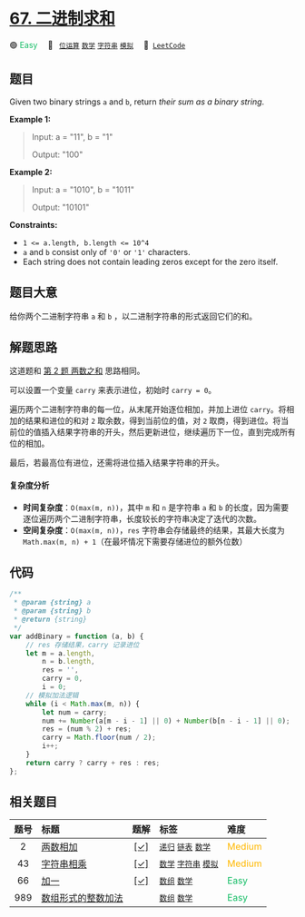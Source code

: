 # [67. 二进制求和](https://leetcode.com/problems/add-binary)

🟢 <font color=#15bd66>Easy</font>&emsp; 🔖&ensp; [`位运算`](/tag/bit-manipulation.md) [`数学`](/tag/math.md) [`字符串`](/tag/string.md) [`模拟`](/tag/simulation.md)&emsp; 🔗&ensp;[`LeetCode`](https://leetcode.com/problems/add-binary)

## 题目

Given two binary strings `a` and `b`, return _their sum as a binary string_.

**Example 1:**

> Input: a = "11", b = "1"
>
> Output: "100"

**Example 2:**

> Input: a = "1010", b = "1011"
>
> Output: "10101"

**Constraints:**

- `1 <= a.length, b.length <= 10^4`
- `a` and `b` consist only of `'0'` or `'1'` characters.
- Each string does not contain leading zeros except for the zero itself.

## 题目大意

给你两个二进制字符串 `a` 和 `b` ，以二进制字符串的形式返回它们的和。

## 解题思路

这道题和 [第 2 题 两数之和](./0002.md) 思路相同。

可以设置一个变量 `carry` 来表示进位，初始时 `carry = 0`。

遍历两个二进制字符串的每一位，从末尾开始逐位相加，并加上进位 `carry`。将相加的结果和进位的和对 `2` 取余数，得到当前位的值，对 `2` 取商，得到进位。将当前位的值插入结果字符串的开头，然后更新进位，继续遍历下一位，直到完成所有位的相加。

最后，若最高位有进位，还需将进位插入结果字符串的开头。

#### 复杂度分析

- **时间复杂度**：`O(max(m, n))`，其中 `m` 和 `n` 是字符串 `a` 和 `b` 的长度，因为需要逐位遍历两个二进制字符串，长度较长的字符串决定了迭代的次数。
- **空间复杂度**：`O(max(m, n))`，`res` 字符串会存储最终的结果，其最大长度为 `Math.max(m, n) + 1`（在最坏情况下需要存储进位的额外位数）

## 代码

```javascript
/**
 * @param {string} a
 * @param {string} b
 * @return {string}
 */
var addBinary = function (a, b) {
	// res 存储结果，carry 记录进位
	let m = a.length,
		n = b.length,
		res = '',
		carry = 0,
		i = 0;
	// 模拟加法逻辑
	while (i < Math.max(m, n)) {
		let num = carry;
		num += Number(a[m - i - 1] || 0) + Number(b[n - i - 1] || 0);
		res = (num % 2) + res;
		carry = Math.floor(num / 2);
		i++;
	}
	return carry ? carry + res : res;
};
```

## 相关题目

<!-- prettier-ignore -->
| 题号 | 标题 | 题解 | 标签 | 难度 |
| :------: | :------ | :------: | :------ | :------ |
| 2 | [两数相加](https://leetcode.com/problems/add-two-numbers) | [[✓]](/problem/0002.md) |  [`递归`](/tag/recursion.md) [`链表`](/tag/linked-list.md) [`数学`](/tag/math.md) | <font color=#ffb800>Medium</font> |
| 43 | [字符串相乘](https://leetcode.com/problems/multiply-strings) | [[✓]](/problem/0043.md) |  [`数学`](/tag/math.md) [`字符串`](/tag/string.md) [`模拟`](/tag/simulation.md) | <font color=#ffb800>Medium</font> |
| 66 | [加一](https://leetcode.com/problems/plus-one) | [[✓]](/problem/0066.md) |  [`数组`](/tag/array.md) [`数学`](/tag/math.md) | <font color=#15bd66>Easy</font> |
| 989 | [数组形式的整数加法](https://leetcode.com/problems/add-to-array-form-of-integer) |  |  [`数组`](/tag/array.md) [`数学`](/tag/math.md) | <font color=#15bd66>Easy</font> |